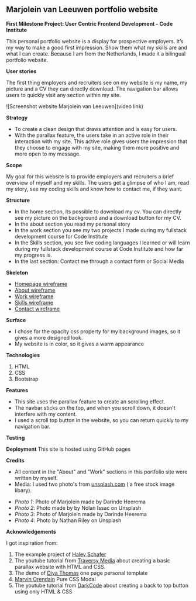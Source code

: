 
Marjolein van Leeuwen portfolio website
---------------------------------------
**First Milestone Project: User Centric Frontend Development - Code Institute**

This personal portfolio website is a display for prospective employers. 
It’s my way to make a good first impression.
Show them what my skills are and what I can create. 
Because I am from the Netherlands, I made it a bilingual portfolio website. 

**User stories**

The first thing employers and recruiters see on my website is my name, my picture and a CV they can directly download.
The navigation bar allows users to quickly visit any section within my site.

![Screenshot website Marjolein van Leeuwen](video link)

**Strategy**

* To create a clean design that draws attention and is easy for users.
* With the parallax feature, the users take in an active role in their interaction with my site. 
This active role gives users the impression that they choose to engage with my site, making them more positive and more open to my message.

**Scope**

My goal for this website is to provide employers and recruiters a brief overview of myself and my skills. 
The users get a glimpse of who I am, read my story, see my coding skills and know how to contact me, if they want.

**Structure**

* In the home section, its possible to download my cv.  You can directly see my picture on the background and a download button for my CV.
* In the about section you read my personal story 
* In the work section you see my two projects I made during my fullstack development course for Code Institute
* In the Skills section, you see five coding languages I learned or will learn during my fullstack development course at Code Institute and how far my progress is.
* In the last section: Contact me through a contact form or Social Media

**Skeleton** 

* [Homepage wireframe][1a]
* [About wireframe][1b]
* [Work wireframe][1c]
* [Skills wireframe][1d]
* [Contact wireframe][1e]

**Surface**

* I chose for the opacity css property for my background images, so it gives a more designed look. 
* My website is in color, so it gives a warm appearance

**Technologies**

1. HTML
2. CSS
3. Bootstrap

**Features**

* This site uses the parallax feature to create an scrolling effect. 
* The navbar sticks on the top, and when you scroll down, it doesn't interfere with my content.
* I used a scroll top button in the website, so you can return quickly to my navigation bar.

**Testing**


**Deployment**
This site is hosted using GitHub pages

**Credits**

* All content in the "About" and "Work" sections in this portfolio site were written by myself.
* Media: I used two photo's from [unsplash.com][4] ( a free stock image libary).

- *Photo 1*: Photo of Marjolein made by Darinde Heerema
- *Photo 2*: Photo made by by Nolan Issac on Unsplash
- *Photo 3*: Photo of Marjolein made by Darinde Heerema
- *Photo 4*: Photo by Nathan Riley on Unsplash

**Acknowledgements**

I got inspiration from:
1. The example project of [Haley Schafer][5]
2. The youtube tutorial from [Traversy Media][5a] about creating a basic parallax website with HTML and CSS. 
3. The demo of [Diya Thomas][7] one page personal template 
4. [Marvin Orendain][6] Pure CSS Modal
5. The youtube tutorial from [DarkCode][8] about creating a back to top button using only HTML & CSS



[1a]: <https://github.com/Sweetzia/Personal-portfolio-website/blob/31421d60a047e4eef5cb25aebdeefed2674e2e13/wireframes/Home.png>
[1b]: <https://github.com/Sweetzia/Personal-portfolio-website/blob/31421d60a047e4eef5cb25aebdeefed2674e2e13/wireframes/About.png>
[1c]: <https://github.com/Sweetzia/Personal-portfolio-website/blob/31421d60a047e4eef5cb25aebdeefed2674e2e13/wireframes/Work.png>
[1d]: <https://github.com/Sweetzia/Personal-portfolio-website/blob/31421d60a047e4eef5cb25aebdeefed2674e2e13/wireframes/Skills.png>
[1e]: <https://github.com/Sweetzia/Personal-portfolio-website/blob/31421d60a047e4eef5cb25aebdeefed2674e2e13/wireframes/Contact.png>

[4]: <https://unsplash.com/>
[5]: <https://www.haleyschafer.com/>
[5a]: <https://www.youtube.com/watch?v=JttTcnidSdQ&t=4s>
[6]: <https://codepen.io/marv117/pen/WvZdGV/>
[7]: <https://www.beingeorge.com/diya/>
[8]: <https://www.youtube.com/watch?v=Vef9bxTilCU>
